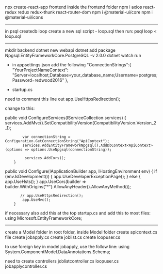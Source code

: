 npx create-react-app frontend 
inside the frontend folder
npm i axios react-redux redux redux-thunk react-router-dom
npm i @material-ui/core
npm i @material-ui/icons


----------------------------------------------------------------------------------------------------------
in psql
createdb loop
create a new sql script - loop.sql
then run: psql loop < loop.sql

----------------------------------------------------------------------------------------------------------
mkdir backend
dotnet new webapi
dotnet add package Npgsql.EntityFrameworkCore.PostgreSQL -v 2.0.0
dotnet watch run 

- in appsettings.json add the following 
"ConnectionStrings":{
    "YourProjectNameContext": "Server=localhost;Database=your_database_name;Username=postgres;Password=redwood2016"
}, 


- startup.cs

need to comment this line out app.UseHttpsRedirection();

change to this:

 public void ConfigureServices(IServiceCollection services)
        {
            services.AddMvc().SetCompatibilityVersion(CompatibilityVersion.Version_2_1);

            var connectionString = Configuration.GetConnectionString("ApiContext");
            services.AddEntityFrameworkNpgsql().AddDbContext<ApiContext>(options => options.UseNpgsql(connectionString));

             services.AddCors();
        }


 public void Configure(IApplicationBuilder app, IHostingEnvironment env)
        {
            if (env.IsDevelopment())
            {
                app.UseDeveloperExceptionPage();
            }
            else
            {
                app.UseHsts();
            }
            app.UseCors(builder =>
                   builder.WithOrigins("*").AllowAnyHeader().AllowAnyMethod());

           // app.UseHttpsRedirection();
            app.UseMvc();
        }

if necessary also add this at the top startup.cs and add this to most files:
using Microsoft.EntityFrameworkCore;

------------------------------------------------------------------------------------------------------------------
create a Model folder in root folder, inside Model folder
create apicontext.cs file
create jobapply.cs
create joblist.cs
create loopuser.cs

to use foreign key in model jobapply, use the follow line:
using System.ComponentModel.DataAnnotations.Schema;


need to create controllers
joblistcontroller.cs
loopuser.cs
jobapplycontroller.cs